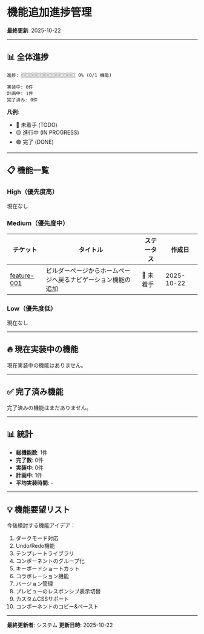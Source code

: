 # 機能追加進捗管理

**最終更新**: 2025-10-22

---

## 📊 全体進捗

```
進捗: ░░░░░░░░░░░░░░░░░░░░ 0% (0/1 機能)

実装中: 0件
計画中: 1件
完了済み: 0件
```

**凡例**:
- 🔴 未着手 (TODO)
- 🟡 進行中 (IN PROGRESS)
- 🟢 完了 (DONE)

---

## 📋 機能一覧

### High（優先度高）

現在なし

### Medium（優先度中）

| チケット | タイトル | ステータス | 作成日 |
|---------|---------|----------|--------|
| [feature-001](feature-001-home-navigation-button.md) | ビルダーページからホームページへ戻るナビゲーション機能の追加 | 🔴 未着手 | 2025-10-22 |

### Low（優先度低）

現在なし

---

## 🔥 現在実装中の機能

現在実装中の機能はありません。

---

## ✅ 完了済み機能

完了済みの機能はまだありません。

---

## 📊 統計

- **総機能数**: 1件
- **完了数**: 0件
- **実装中**: 0件
- **計画中**: 1件
- **平均実装時間**: -

---

## 💡 機能要望リスト

今後検討する機能アイデア：

1. ダークモード対応
2. Undo/Redo機能
3. テンプレートライブラリ
4. コンポーネントのグループ化
5. キーボードショートカット
6. コラボレーション機能
7. バージョン管理
8. プレビューのレスポンシブ表示切替
9. カスタムCSSサポート
10. コンポーネントのコピー&ペースト

---

**最終更新者**: システム
**更新日時**: 2025-10-22
